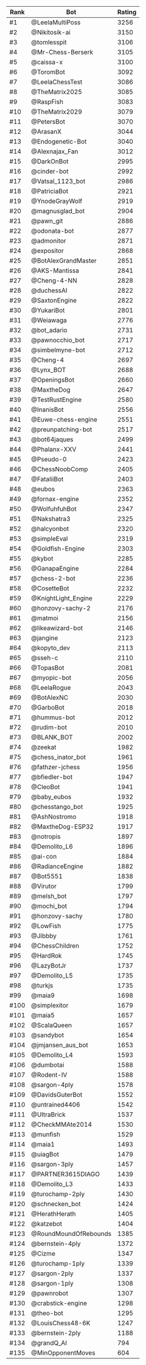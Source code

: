 Rank|Bot|Rating
---|---|---
#1|@LeelaMultiPoss|3256
#2|@Nikitosik-ai|3150
#3|@tomlesspit|3106
#4|@Mr-Chess-Berserk|3105
#5|@caissa-x|3100
#6|@ToromBot|3092
#7|@LeelaChessTest|3086
#8|@TheMatrix2025|3085
#9|@RaspFish|3083
#10|@TheMatrix2029|3079
#11|@PetersBot|3070
#12|@ArasanX|3044
#13|@Endogenetic-Bot|3040
#14|@Alexnajax_Fan|3012
#15|@DarkOnBot|2995
#16|@cinder-bot|2992
#17|@Vatsal_1123_bot|2986
#18|@PatriciaBot|2921
#19|@YnodeGrayWolf|2919
#20|@magnusglad_bot|2904
#21|@pawn_git|2886
#22|@odonata-bot|2877
#23|@admonitor|2871
#24|@expositor|2868
#25|@BotAlexGrandMaster|2851
#26|@AKS-Mantissa|2841
#27|@Cheng-4-NN|2828
#28|@duchessAI|2822
#29|@SaxtonEngine|2822
#30|@YukariBot|2801
#31|@Weiawaga|2776
#32|@bot_adario|2731
#33|@pawnocchio_bot|2717
#34|@simbelmyne-bot|2712
#35|@Cheng-4|2697
#36|@Lynx_BOT|2688
#37|@OpeningsBot|2660
#38|@MaxtheDog|2647
#39|@TestRustEngine|2580
#40|@InanisBot|2556
#41|@Euwe-chess-engine|2551
#42|@preunpatching-bot|2517
#43|@bot64jaques|2499
#44|@Phalanx-XXV|2441
#45|@Pseudo-0|2423
#46|@ChessNoobComp|2405
#47|@FataliiBot|2403
#48|@eubos|2363
#49|@fornax-engine|2352
#50|@WolfuhfuhBot|2347
#51|@Nakshatra3|2325
#52|@halcyonbot|2320
#53|@simpleEval|2319
#54|@Goldfish-Engine|2303
#55|@kybot|2285
#56|@GanapaEngine|2284
#57|@chess-2-bot|2236
#58|@CosetteBot|2232
#59|@KnightLight_Engine|2229
#60|@honzovy-sachy-2|2176
#61|@matmoi|2156
#62|@likeawizard-bot|2146
#63|@jangine|2123
#64|@kopyto_dev|2113
#65|@sseh-c|2110
#66|@TopasBot|2081
#67|@myopic-bot|2056
#68|@LeelaRogue|2043
#69|@BotAlexNC|2030
#70|@GarboBot|2018
#71|@hummus-bot|2012
#72|@rudim-bot|2010
#73|@BLANK_BOT|2002
#74|@zeekat|1982
#75|@chess_inator_bot|1961
#76|@fathzer-jchess|1956
#77|@bfiedler-bot|1947
#78|@CleoBot|1941
#79|@baby_eubos|1932
#80|@chesstango_bot|1925
#81|@AshNostromo|1918
#82|@MaxtheDog-ESP32|1917
#83|@notropis|1897
#84|@Demolito_L6|1896
#85|@ai-con|1884
#86|@RadianceEngine|1882
#87|@Bot5551|1838
#88|@Virutor|1799
#89|@melsh_bot|1797
#90|@mochi_bot|1794
#91|@honzovy-sachy|1780
#92|@LowFish|1775
#93|@Jibbby|1761
#94|@ChessChildren|1752
#95|@HardRok|1745
#96|@LazyBotJr|1737
#97|@Demolito_L5|1735
#98|@turkjs|1735
#99|@maia9|1698
#100|@simplexitor|1679
#101|@maia5|1657
#102|@ScalaQueen|1657
#103|@sandybot|1654
#104|@jmjansen_aus_bot|1653
#105|@Demolito_L4|1593
#106|@dumbotai|1588
#107|@Rodent-IV|1588
#108|@sargon-4ply|1578
#109|@DavidsGuterBot|1552
#110|@untrained4406|1542
#111|@UltraBrick|1537
#112|@CheckMMAte2014|1530
#113|@munfish|1529
#114|@maia1|1493
#115|@uiagBot|1479
#116|@sargon-3ply|1457
#117|@PARTNER3615DIAGO|1439
#118|@Demolito_L3|1433
#119|@turochamp-2ply|1430
#120|@schnecken_bot|1424
#121|@HerathHerath|1405
#122|@katzebot|1404
#123|@RoundMoundOfRebounds|1385
#124|@bernstein-4ply|1372
#125|@Cizme|1347
#126|@turochamp-1ply|1339
#127|@sargon-2ply|1337
#128|@sargon-1ply|1308
#129|@pawnrobot|1307
#130|@crabstick-engine|1298
#131|@theo-bot|1295
#132|@LouisChess48-6K|1247
#133|@bernstein-2ply|1188
#134|@grandQ_AI|794
#135|@MinOpponentMoves|604
